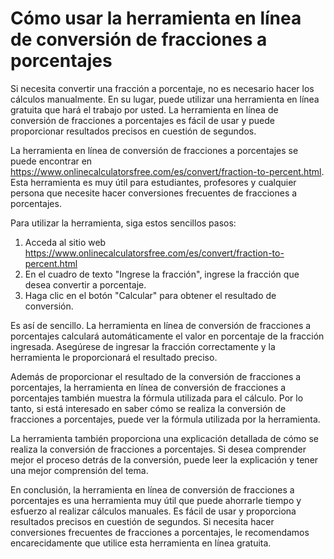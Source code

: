 Cómo usar la herramienta en línea de conversión de fracciones a porcentajes
===========================================================================

Si necesita convertir una fracción a porcentaje, no es necesario hacer los cálculos manualmente. En su lugar, puede utilizar una herramienta en línea gratuita que hará el trabajo por usted. La herramienta en línea de conversión de fracciones a porcentajes es fácil de usar y puede proporcionar resultados precisos en cuestión de segundos.

La herramienta en línea de conversión de fracciones a porcentajes se puede encontrar en <https://www.onlinecalculatorsfree.com/es/convert/fraction-to-percent.html>. Esta herramienta es muy útil para estudiantes, profesores y cualquier persona que necesite hacer conversiones frecuentes de fracciones a porcentajes.

Para utilizar la herramienta, siga estos sencillos pasos:

1. Acceda al sitio web <https://www.onlinecalculatorsfree.com/es/convert/fraction-to-percent.html>
2. En el cuadro de texto "Ingrese la fracción", ingrese la fracción que desea convertir a porcentaje.
3. Haga clic en el botón "Calcular" para obtener el resultado de conversión.

Es así de sencillo. La herramienta en línea de conversión de fracciones a porcentajes calculará automáticamente el valor en porcentaje de la fracción ingresada. Asegúrese de ingresar la fracción correctamente y la herramienta le proporcionará el resultado preciso.

Además de proporcionar el resultado de la conversión de fracciones a porcentajes, la herramienta en línea de conversión de fracciones a porcentajes también muestra la fórmula utilizada para el cálculo. Por lo tanto, si está interesado en saber cómo se realiza la conversión de fracciones a porcentajes, puede ver la fórmula utilizada por la herramienta.

La herramienta también proporciona una explicación detallada de cómo se realiza la conversión de fracciones a porcentajes. Si desea comprender mejor el proceso detrás de la conversión, puede leer la explicación y tener una mejor comprensión del tema.

En conclusión, la herramienta en línea de conversión de fracciones a porcentajes es una herramienta muy útil que puede ahorrarle tiempo y esfuerzo al realizar cálculos manuales. Es fácil de usar y proporciona resultados precisos en cuestión de segundos. Si necesita hacer conversiones frecuentes de fracciones a porcentajes, le recomendamos encarecidamente que utilice esta herramienta en línea gratuita.